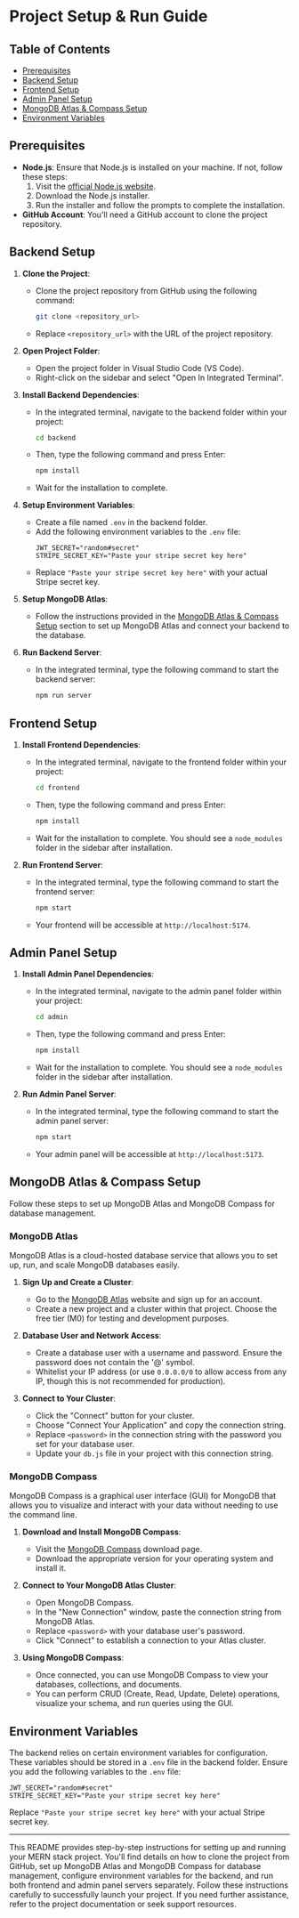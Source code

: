 # Project Setup & Run Guide

## Table of Contents
- [Prerequisites](#prerequisites)
- [Backend Setup](#backend-setup)
- [Frontend Setup](#frontend-setup)
- [Admin Panel Setup](#admin-setup)
- [MongoDB Atlas & Compass Setup](#mongodb-atlas--compass-setup)
- [Environment Variables](#environment-variables)

## Prerequisites
- **Node.js**: Ensure that Node.js is installed on your machine. If not, follow these steps:
  1. Visit the [official Node.js website](https://nodejs.org/en/download/).
  2. Download the Node.js installer.
  3. Run the installer and follow the prompts to complete the installation.
- **GitHub Account**: You'll need a GitHub account to clone the project repository.

## Backend Setup
1. **Clone the Project**:
   - Clone the project repository from GitHub using the following command:
     ```bash
     git clone <repository_url>
     ```
   - Replace `<repository_url>` with the URL of the project repository.

2. **Open Project Folder**:
   - Open the project folder in Visual Studio Code (VS Code).
   - Right-click on the sidebar and select "Open In Integrated Terminal".

3. **Install Backend Dependencies**:
   - In the integrated terminal, navigate to the backend folder within your project:
     ```bash
     cd backend
     ```
   - Then, type the following command and press Enter:
     ```bash
     npm install
     ```
   - Wait for the installation to complete.

4. **Setup Environment Variables**:
   - Create a file named `.env` in the backend folder.
   - Add the following environment variables to the `.env` file:
     ```plaintext
     JWT_SECRET="random#secret"
     STRIPE_SECRET_KEY="Paste your stripe secret key here"
     ```
   - Replace `"Paste your stripe secret key here"` with your actual Stripe secret key.

5. **Setup MongoDB Atlas**:
   - Follow the instructions provided in the [MongoDB Atlas & Compass Setup](#mongodb-atlas--compass-setup) section to set up MongoDB Atlas and connect your backend to the database.

6. **Run Backend Server**:
   - In the integrated terminal, type the following command to start the backend server:
     ```bash
     npm run server
     ```

## Frontend Setup
1. **Install Frontend Dependencies**:
   - In the integrated terminal, navigate to the frontend folder within your project:
     ```bash
     cd frontend
     ```
   - Then, type the following command and press Enter:
     ```bash
     npm install
     ```
   - Wait for the installation to complete. You should see a `node_modules` folder in the sidebar after installation.

2. **Run Frontend Server**:
   - In the integrated terminal, type the following command to start the frontend server:
     ```bash
     npm start
     ```
   - Your frontend will be accessible at `http://localhost:5174`.

## Admin Panel Setup
1. **Install Admin Panel Dependencies**:
   - In the integrated terminal, navigate to the admin panel folder within your project:
     ```bash
     cd admin
     ```
   - Then, type the following command and press Enter:
     ```bash
     npm install
     ```
   - Wait for the installation to complete. You should see a `node_modules` folder in the sidebar after installation.

2. **Run Admin Panel Server**:
   - In the integrated terminal, type the following command to start the admin panel server:
     ```bash
     npm start
     ```
   - Your admin panel will be accessible at `http://localhost:5173`.

## MongoDB Atlas & Compass Setup
Follow these steps to set up MongoDB Atlas and MongoDB Compass for database management.

### MongoDB Atlas
MongoDB Atlas is a cloud-hosted database service that allows you to set up, run, and scale MongoDB databases easily.

1. **Sign Up and Create a Cluster**:
   - Go to the [MongoDB Atlas](https://www.mongodb.com/cloud/atlas) website and sign up for an account.
   - Create a new project and a cluster within that project. Choose the free tier (M0) for testing and development purposes.

2. **Database User and Network Access**:
   - Create a database user with a username and password. Ensure the password does not contain the '@' symbol.
   - Whitelist your IP address (or use `0.0.0.0/0` to allow access from any IP, though this is not recommended for production).

3. **Connect to Your Cluster**:
   - Click the "Connect" button for your cluster.
   - Choose "Connect Your Application" and copy the connection string.
   - Replace `<password>` in the connection string with the password you set for your database user.
   - Update your `db.js` file in your project with this connection string.

### MongoDB Compass
MongoDB Compass is a graphical user interface (GUI) for MongoDB that allows you to visualize and interact with your data without needing to use the command line.

1. **Download and Install MongoDB Compass**:
   - Visit the [MongoDB Compass](https://www.mongodb.com/products/compass) download page.
   - Download the appropriate version for your operating system and install it.

2. **Connect to Your MongoDB Atlas Cluster**:
   - Open MongoDB Compass.
   - In the "New Connection" window, paste the connection string from MongoDB Atlas.
   - Replace `<password>` with your database user's password.
   - Click "Connect" to establish a connection to your Atlas cluster.

3. **Using MongoDB Compass**:
   - Once connected, you can use MongoDB Compass to view your databases, collections, and documents.
   - You can perform CRUD (Create, Read, Update, Delete) operations, visualize your schema, and run queries using the GUI.

## Environment Variables
The backend relies on certain environment variables for configuration. These variables should be stored in a `.env` file in the backend folder. Ensure you add the following variables to the `.env` file:

```plaintext
JWT_SECRET="random#secret"
STRIPE_SECRET_KEY="Paste your stripe secret key here"
```

Replace `"Paste your stripe secret key here"` with your actual Stripe secret key.

---

This README provides step-by-step instructions for setting up and running your MERN stack project. You'll find details on how to clone the project from GitHub, set up MongoDB Atlas and MongoDB Compass for database management, configure environment variables for the backend, and run both frontend and admin panel servers separately. Follow these instructions carefully to successfully launch your project. If you need further assistance, refer to the project documentation or seek support resources.

